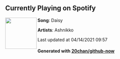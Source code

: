 ## Currently Playing on Spotify

[<img align="left" width="100" src="https://i.scdn.co/image/ab67616d00001e02459032f0de5f7f188301d99b">](https://open.spotify.com/album/5tRhwDUyr3HypAaJysxUki)

**Song**: Daisy

**Artists**: Ashnikko

Last updated at 04/14/2021 09:57

#### Generated with [20chan/github-now](https://github.com/20chan/github-now)